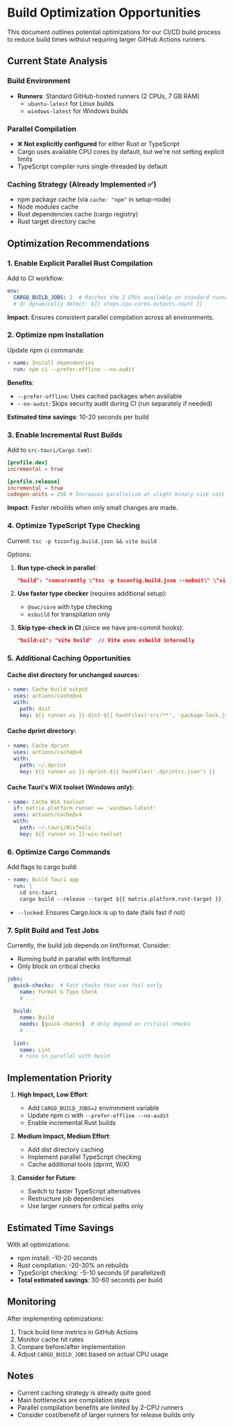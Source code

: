 # Build Optimization Opportunities

This document outlines potential optimizations for our CI/CD build process to
reduce build times without requiring larger GitHub Actions runners.

## Current State Analysis

### Build Environment

- **Runners**: Standard GitHub-hosted runners (2 CPUs, 7 GB RAM)
  - `ubuntu-latest` for Linux builds
  - `windows-latest` for Windows builds

### Parallel Compilation

- ❌ **Not explicitly configured** for either Rust or TypeScript
- Cargo uses available CPU cores by default, but we're not setting explicit
  limits
- TypeScript compiler runs single-threaded by default

### Caching Strategy (Already Implemented ✅)

- npm package cache (via `cache: "npm"` in setup-node)
- Node modules cache
- Rust dependencies cache (cargo registry)
- Rust target directory cache

## Optimization Recommendations

### 1. Enable Explicit Parallel Rust Compilation

Add to CI workflow:

```yaml
env:
  CARGO_BUILD_JOBS: 2  # Matches the 2 CPUs available on standard runners
  # Or dynamically detect: ${{ steps.cpu-cores.outputs.count }}
```

**Impact**: Ensures consistent parallel compilation across all environments.

### 2. Optimize npm Installation

Update npm ci commands:

```yaml
- name: Install dependencies
  run: npm ci --prefer-offline --no-audit
```

**Benefits**:

- `--prefer-offline`: Uses cached packages when available
- `--no-audit`: Skips security audit during CI (run separately if needed)

**Estimated time savings**: 10-20 seconds per build

### 3. Enable Incremental Rust Builds

Add to `src-tauri/Cargo.toml`:

```toml
[profile.dev]
incremental = true

[profile.release]
incremental = true
codegen-units = 256 # Increases parallelism at slight binary size cost
```

**Impact**: Faster rebuilds when only small changes are made.

### 4. Optimize TypeScript Type Checking

Current: `tsc -p tsconfig.build.json && vite build`

Options:

1. **Run type-check in parallel**:
   ```json
   "build": "concurrently \"tsc -p tsconfig.build.json --noEmit\" \"vite build\""
   ```

2. **Use faster type checker** (requires additional setup):
   - `@swc/core` with type checking
   - `esbuild` for transpilation only

3. **Skip type-check in CI** (since we have pre-commit hooks):
   ```json
   "build:ci": "vite build"  // Vite uses esbuild internally
   ```

### 5. Additional Caching Opportunities

#### Cache dist directory for unchanged sources:

```yaml
- name: Cache build output
  uses: actions/cache@v4
  with:
    path: dist
    key: ${{ runner.os }}-dist-${{ hashFiles('src/**', 'package-lock.json', 'vite.config.ts') }}
```

#### Cache dprint directory:

```yaml
- name: Cache dprint
  uses: actions/cache@v4
  with:
    path: ~/.dprint
    key: ${{ runner.os }}-dprint-${{ hashFiles('.dprintrc.json') }}
```

#### Cache Tauri's WiX toolset (Windows only):

```yaml
- name: Cache WiX toolset
  if: matrix.platform.runner == 'windows-latest'
  uses: actions/cache@v4
  with:
    path: ~/.tauri/WixTools
    key: ${{ runner.os }}-wix-toolset
```

### 6. Optimize Cargo Commands

Add flags to cargo build:

```yaml
- name: Build Tauri app
  run: |
    cd src-tauri
    cargo build --release --target ${{ matrix.platform.rust-target }} --locked
```

- `--locked`: Ensures Cargo.lock is up to date (fails fast if not)

### 7. Split Build and Test Jobs

Currently, the build job depends on lint/format. Consider:

- Running build in parallel with lint/format
- Only block on critical checks

```yaml
jobs:
  quick-checks:  # Fast checks that can fail early
    name: Format & Type Check
    # ...
  
  build:
    name: Build
    needs: [quick-checks]  # Only depend on critical checks
    # ...
  
  lint:
    name: Lint
    # runs in parallel with build
```

## Implementation Priority

1. **High Impact, Low Effort**:
   - Add `CARGO_BUILD_JOBS=2` environment variable
   - Update npm ci with `--prefer-offline --no-audit`
   - Enable incremental Rust builds

2. **Medium Impact, Medium Effort**:
   - Add dist directory caching
   - Implement parallel TypeScript checking
   - Cache additional tools (dprint, WiX)

3. **Consider for Future**:
   - Switch to faster TypeScript alternatives
   - Restructure job dependencies
   - Use larger runners for critical paths only

## Estimated Time Savings

With all optimizations:

- npm install: -10-20 seconds
- Rust compilation: -20-30% on rebuilds
- TypeScript checking: -5-10 seconds (if parallelized)
- **Total estimated savings**: 30-60 seconds per build

## Monitoring

After implementing optimizations:

1. Track build time metrics in GitHub Actions
2. Monitor cache hit rates
3. Compare before/after implementation
4. Adjust `CARGO_BUILD_JOBS` based on actual CPU usage

## Notes

- Current caching strategy is already quite good
- Main bottlenecks are compilation steps
- Parallel compilation benefits are limited by 2-CPU runners
- Consider cost/benefit of larger runners for release builds only
